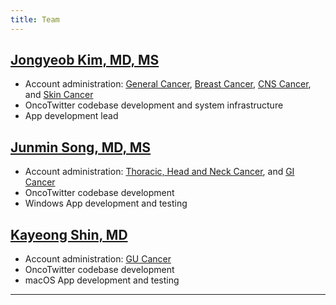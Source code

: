 ```yaml
---
title: Team
---
```


## **[Jongyeob Kim, MD, MS](https://scholar.google.com/citations?user=7VjefOQAAAAJ&hl=en&oi=ao)**  
- Account administration: [General Cancer](https://x.com/OncologyPubMed), [Breast Cancer](https://x.com/BreastOncPubMed), [CNS Cancer](https://x.com/CNS_Onc_PubMed), and [Skin Cancer](https://x.com/DermOncPubMed)
- OncoTwitter codebase development and system infrastructure  
- App development lead

## **[Junmin Song, MD, MS](https://scholar.google.com/citations?user=4PR_CKsAAAAJ&hl=en)**  
- Account administration: [Thoracic, Head and Neck Cancer](https://x.com/Thoracic_PubMed), and [GI Cancer](https://x.com/GI_Onc_PubMed) 
- OncoTwitter codebase development
- Windows App development and testing

## **[Kayeong Shin, MD](https://scholar.google.com/citations?user=hkeXTd4AAAAJ&hl=en)**
- Account administration: [GU Cancer](https://x.com/GU_Onc_PubMed)
- OncoTwitter codebase development 
- macOS App development and testing

<hr />
